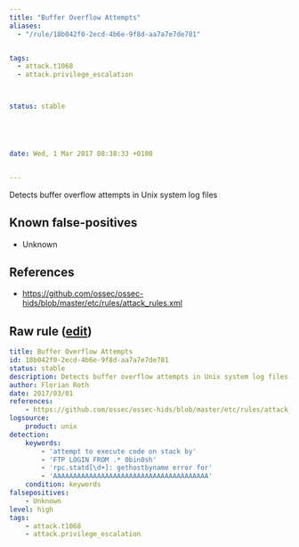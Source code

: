 ```yaml
---
title: "Buffer Overflow Attempts"
aliases:
  - "/rule/18b042f0-2ecd-4b6e-9f8d-aa7a7e7de781"


tags:
  - attack.t1068
  - attack.privilege_escalation



status: stable





date: Wed, 1 Mar 2017 08:38:33 +0100


---
```


Detects buffer overflow attempts in Unix system log files

<!--more-->


## Known false-positives

* Unknown



## References

* https://github.com/ossec/ossec-hids/blob/master/etc/rules/attack_rules.xml


## Raw rule ([edit](https://github.com/SigmaHQ/sigma/edit/master/rules/linux/builtin/lnx_buffer_overflows.yml))
```yaml
title: Buffer Overflow Attempts
id: 18b042f0-2ecd-4b6e-9f8d-aa7a7e7de781
status: stable
description: Detects buffer overflow attempts in Unix system log files
author: Florian Roth
date: 2017/03/01
references:
    - https://github.com/ossec/ossec-hids/blob/master/etc/rules/attack_rules.xml
logsource:
    product: unix
detection:
    keywords:
        - 'attempt to execute code on stack by'
        - 'FTP LOGIN FROM .* 0bin0sh'
        - 'rpc.statd[\d+]: gethostbyname error for'
        - 'AAAAAAAAAAAAAAAAAAAAAAAAAAAAAAAAAAAAAAA'
    condition: keywords
falsepositives:
    - Unknown
level: high
tags:
    - attack.t1068
    - attack.privilege_escalation
```
